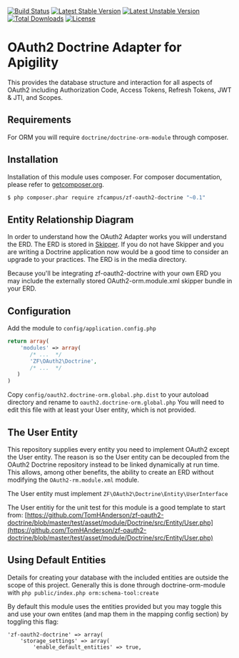 [![Build Status](https://travis-ci.org/TomHAnderson/zf-oauth2-doctrine.svg?branch=0.1.0)](https://travis-ci.org/TomHAnderson/zf-oauth2-doctrine)
[![Latest Stable Version](https://poser.pugx.org/zfcampus/zf-oauth2-doctrine/v/stable)](https://packagist.org/packages/zfcampus/zf-oauth2-doctrine) 
[![Latest Unstable Version](https://poser.pugx.org/zfcampus/zf-oauth2-doctrine/v/unstable)](https://packagist.org/packages/zfcampus/zf-oauth2-doctrine) 
[![Total Downloads](https://poser.pugx.org/zfcampus/zf-oauth2-doctrine/downloads)](https://packagist.org/packages/zfcampus/zf-oauth2-doctrine) 
[![License](https://poser.pugx.org/zfcampus/zf-oauth2-doctrine/license)](https://packagist.org/packages/zfcampus/zf-oauth2-doctrine)


OAuth2 Doctrine Adapter for Apigility
=====================================

This provides the database structure and interaction for all aspects of OAuth2 including Authorization Code, Access Tokens, Refresh Tokens, JWT & JTI, and Scopes.


Requirements
------------

For ORM you will require `doctrine/doctrine-orm-module` through composer.


Installation
------------

Installation of this module uses composer. For composer documentation, please refer to [getcomposer.org](http://getcomposer.org/).

```sh
$ php composer.phar require zfcampus/zf-oauth2-doctrine "~0.1"
```


Entity Relationship Diagram
---------------------------

In order to understand how the OAuth2 Adapter works you will understand the ERD.  The ERD is stored in [Skipper](http://www.skipper18.com).  If you do not have Skipper and you are writing a Doctrine application now would be a good time to consider an upgrade to your practices.  The ERD is in the media directory.

Because you'll be integrating zf-oauth2-doctrine with your own ERD you may include the externally stored OAuth2-orm.module.xml skipper bundle in your ERD.


Configuration
-------------

Add the module to `config/application.config.php`
```php
return array(
    'modules' => array(
       /* ...  */
       'ZF\OAuth2\Doctrine',
       /* ...  */
   )
)
```

Copy ```config/oauth2.doctrine-orm.global.php.dist``` to your autoload directory and rename to ```oauth2.doctrine-orm.global.php``` You will need to edit this file with at least your User entity, which is not provided.


The User Entity
--------------

This repository supplies every entity you need to implement OAuth2 except the User entity.  The reason is so the User entity can be decoupled from the OAuth2 Doctrine repository instead to be linked dynamically at run time.  This allows, among other benefits, the ability to create an ERD without modifying the `OAuth2-rm.module.xml` module.

The User entity must implement `ZF\OAuth2\Doctrine\Entity\UserInterface`

The User entitiy for the unit test for this module is a good template to start from: [https://github.com/TomHAnderson/zf-oauth2-doctrine/blob/master/test/asset/module/Doctrine/src/Entity/User.php](https://github.com/TomHAnderson/zf-oauth2-doctrine/blob/master/test/asset/module/Doctrine/src/Entity/User.php)


Using Default Entities
----------------------

Details for creating your database with the included entities are outside the scope of this project.  Generally this is done through doctrine-orm-module with ```php public/index.php orm:schema-tool:create```

By default this module uses the entities provided but you may toggle this and use your own entites (and map them in the mapping config section) by toggling this flag:

```
'zf-oauth2-doctrine' => array(
    'storage_settings' => array(
        'enable_default_entities' => true,
```
